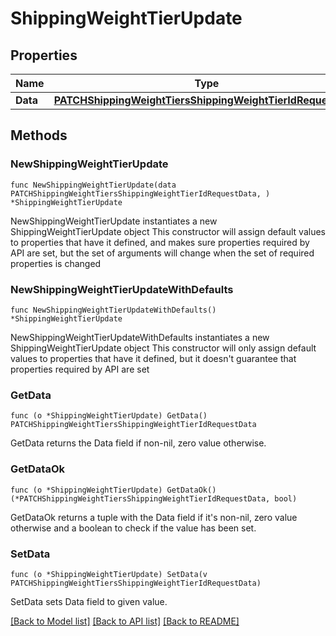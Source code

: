 # ShippingWeightTierUpdate

## Properties

Name | Type | Description | Notes
------------ | ------------- | ------------- | -------------
**Data** | [**PATCHShippingWeightTiersShippingWeightTierIdRequestData**](PATCHShippingWeightTiersShippingWeightTierIdRequestData.md) |  | 

## Methods

### NewShippingWeightTierUpdate

`func NewShippingWeightTierUpdate(data PATCHShippingWeightTiersShippingWeightTierIdRequestData, ) *ShippingWeightTierUpdate`

NewShippingWeightTierUpdate instantiates a new ShippingWeightTierUpdate object
This constructor will assign default values to properties that have it defined,
and makes sure properties required by API are set, but the set of arguments
will change when the set of required properties is changed

### NewShippingWeightTierUpdateWithDefaults

`func NewShippingWeightTierUpdateWithDefaults() *ShippingWeightTierUpdate`

NewShippingWeightTierUpdateWithDefaults instantiates a new ShippingWeightTierUpdate object
This constructor will only assign default values to properties that have it defined,
but it doesn't guarantee that properties required by API are set

### GetData

`func (o *ShippingWeightTierUpdate) GetData() PATCHShippingWeightTiersShippingWeightTierIdRequestData`

GetData returns the Data field if non-nil, zero value otherwise.

### GetDataOk

`func (o *ShippingWeightTierUpdate) GetDataOk() (*PATCHShippingWeightTiersShippingWeightTierIdRequestData, bool)`

GetDataOk returns a tuple with the Data field if it's non-nil, zero value otherwise
and a boolean to check if the value has been set.

### SetData

`func (o *ShippingWeightTierUpdate) SetData(v PATCHShippingWeightTiersShippingWeightTierIdRequestData)`

SetData sets Data field to given value.



[[Back to Model list]](../README.md#documentation-for-models) [[Back to API list]](../README.md#documentation-for-api-endpoints) [[Back to README]](../README.md)


